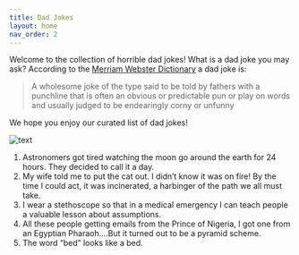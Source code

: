 ```yaml
---
title: Dad Jokes
layout: home
nav_order: 2
---
```


Welcome to the collection of horrible dad jokes! What is a dad joke you may ask? According to the [Merriam Webster Dictionary](https://www.merriam-webster.com/dictionary/dad%20joke) a dad joke is:

> A wholesome joke of the type said to be told by fathers with a punchline that is often an obvious or predictable pun or play on words and usually judged to be endearingly corny or unfunny

We hope you enjoy our curated list of dad jokes!

![text](https://media.giphy.com/media/aHmquP8GsDCHS/giphy.gif)

1. Astronomers got tired watching the moon go around the earth for 24 hours. They decided to call it a day.
1. My wife told me to put the cat out. I didn’t know it was on fire! By the time I could act, it was incinerated, a harbinger of the path we all must take.
1. I wear a stethoscope so that in a medical emergency I can teach people a valuable lesson about assumptions.
1. All these people getting emails from the Prince of Nigeria, I got one from an Egyptian Pharaoh....But it turned out to be a pyramid scheme.
1. The word “bed” looks like a bed.
